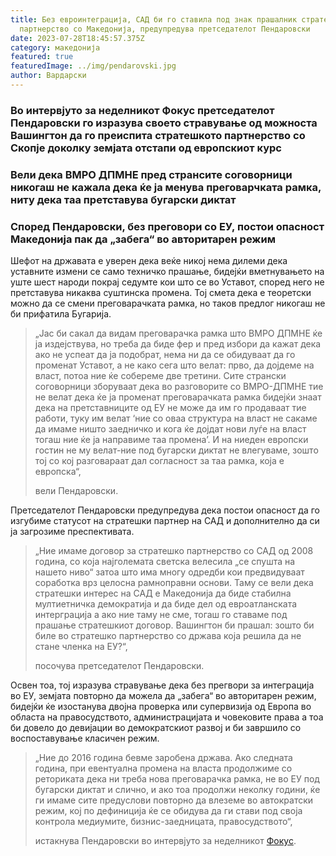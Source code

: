 ```yaml
---
title: Без евроинтеграција, САД би го ставила под знак прашалник стратешкото
  партнерство со Македонија, предупредува претседателот Пендаровски
date: 2023-07-28T18:45:57.375Z
category: македонија
featured: true
featuredImage: ../img/pendarovski.jpg
author: Вардарски
---
```

<!--StartFragment-->

### Во интервјуто за неделникот Фокус претседателот Пендаровски го изразува своето стравување од можноста Вашингтон да го преиспита стратешкото партнерство со Скопје доколку земјата отстапи од европскиот курс

### Вели дека ВМРО ДПМНЕ пред странсите соговорници никогаш не кажала дека ќе ја менува преговарчката рамка, ниту дека таа претставува бугарски диктат

### Според Пендаровски, без преговори со ЕУ, постои опасност Македонија пак да „забега“ во авторитарен режим

Шефот на државата е уверен дека веќе никој нема дилеми дека уставните измени се само техничко прашање, бидејќи вметнувањето на уште шест народи покрај седумте кои што се во Уставот, според него не претставува никаква суштинска промена. Тој смета дека е теоретски можно да се смени преговарачката рамка, но таков предлог никогаш не би прифатила Бугарија.

> „Јас би сакал да видам преговарачка рамка што ВМРО ДПМНЕ ќе ја издејствува, но треба да биде фер и пред избори да кажат дека ако не успеат да ја подобрат, нема ни да се обидуваат да го променат Уставот, а не како сега што велат: прво, да дојдеме на власт, потоа ние ќе собереме две третини. Сите странски соговорници зборуваат дека во разговорите со ВМРО-ДПМНЕ тие не велат дека ќе ја променат преговарачката рамка бидејќи знаат дека на претставниците од ЕУ не може да им го продаваат тие работи, туку им велат ‘ние со оваа структура на власт не сакаме да имаме ништо заедничко и кога ќе дојдат нови луѓе на власт тогаш ние ќе ја направиме таа промена’. И на ниеден европски гостин не му велат-ние под бугарски диктат не влегуваме, зошто тој со кој разговараат дал согласност за таа рамка, која е европска“,
>
> вели Пендаровски.

Претседателот Пендаровски предупредува дека постои опасност да го изгубиме статусот на стратешки партнер на САД и дополнително да си ја загрозиме преспективата.

> „Ние имаме договор за стратешко партнерство со САД од 2008 година, со која најголемата светска велесила „се спушта на нашето ниво“ затоа што има многу одредби кои предвидуваат соработка врз целосна рамноправни основи. Таму се вели дека стратешки интерес на САД е Македонија да биде стабилна мултиетничка демократија и да биде дел од евроатланската интерграција а ако ние таму не сме, тогаш го ставаме под прашање стратешкиот договор. Вашингтон би прашал: зошто би биле во стратешко партнерство со држава која решила да не стане членка на ЕУ?“,
>
> посочува претседателот Пендаровски.

<!--EndFragment--><!--StartFragment-->

Освен тоа, тој изразува стравување дека без прегвори за интеграција во ЕУ, земјата повторно да можела да „забега“ во авторитарен режим, бидејќи ќе изостанува двојна проверка или супервизија од Европа во областа на правосудството, администрацијата и човековите права а тоа би довело до девијации во демократскиот развој и би завршило со воспоставување класичен режим.

> „Ние до 2016 година бевме заробена држава. Ако следната година, при евентуална промена на власта продолжиме со реториката дека ни треба нова преговарачка рамка, не во ЕУ под бугарски диктат и слично, и ако тоа продолжи неколку години, ќе ги имаме сите предуслови повторно да влеземе во автократски режим, кој по дефиниција ќе се обидува да ги стави под своја контрола медиумите, бизнис-заедницата, правосудството“,
>
> истакнува Пендаровски во интервјуто за неделникот [Фокус](https://online.fokus.mk/#pretplata).

<!--EndFragment-->
